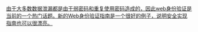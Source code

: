 [由于大多数数据泄漏都是由于弱密码和重复使用密码造成的，因此web身份验证是当前的一个热门话题。新的Web身份验证指南是一个很好的例子，说明安全实现指南也可以很漂亮。](https://webauthn.guide/)